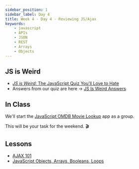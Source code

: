 ```yaml
---
sidebar_position: 1
sidebar_label: Day 4
title: Week 4 - Day 4 - Reviewing JS/Ajax
keywords:
    - javascript
    - APIs
    - JSON
    - REST
    - Arrays
    - Objects
---
```

<!-- markdownlint-disable no-trailing-punctuation -->

## JS is Weird

* [_JS is Weird_: The JavaScript Quiz You'll Love to Hate](https://jsisweird.com/)
* Answers from our quiz are here -> [JS Is Weird Answers](./JS_Is_Weird_answers.pdf)

## In Class

We'll start the [JavaScript OMDB Movie Lookup](/docs/exercises/js-movie-review/) app as a group.

This will be your task for the weekend. :clapper:

## Lessons

* [AJAX 101](/docs/lessons/building-interactive-uis/ajax-101/)
* [JavaScript Objects, Arrays, Booleans, Loops](/docs/lessons/solving-problems-using-code-js/objects-loops/)
